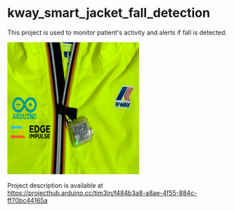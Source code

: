 # kway_smart_jacket_fall_detection

This project is used to monitor patient's activity and alerts if fall is detected.

<img src="https://raw.githubusercontent.com/tim3in/kway_smart_jacket_fall_detection/main/cover%20image.jpg" width="300" height="300">


Project description is available at https://projecthub.arduino.cc/tim3in/f484b3a8-a8ae-4f55-884c-ff70bc44165a
